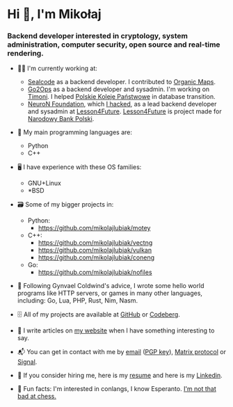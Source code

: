 # Hi 👋, I'm Mikołaj

### Backend developer interested in cryptology, system administration, computer security, open source and real-time rendering.

- 🧑‍💻️ I'm currently working at:
    - [Sealcode](https://www.sealcode.it/) as a backend developer. I contributed to [Organic Maps](https://organicmaps.app/).
    - [Go2Ops](https://go2ops.com/) as a backend developer and sysadmin. I'm working on [Timoni](https://timoni.io/). I helped [Polskie Koleje Państwowe](https://www.pkp.pl/) in database transition.
    - [NeuroN Foundation](https://neuronfoundation.com/), which [I hacked](https://web.archive.org/web/20230902084403/http://neuronfoundation.com/), as a lead backend developer and sysadmin at [Lesson4Future](https://lesson4future.com/). [Lesson4Future](https://lesson4future.com/) is project made for [Narodowy Bank Polski](https://nbp.pl/).

- 🐍 My main programming languages are:
	- Python
	- C++

- 🖥 I have experience with these OS families:
	- GNU+Linux
	- \*BSD

- 🗃️ Some of my bigger projects in:
	- Python:
		- https://github.com/mikolajlubiak/motey
	- C++:
		- https://github.com/mikolajlubiak/vectng
		- https://github.com/mikolajlubiak/vulkan
        - https://github.com/mikolajlubiak/coneng
	- Go:
		- https://github.com/mikolajlubiak/nofiles

- 🦀 Following Gynvael Coldwind's advice, I wrote some hello world programs like HTTP servers, or games in many other languages, including: Go, Lua, PHP, Rust, Nim, Nasm.

- 🗄 All of my projects are available at [GitHub](https://github.com/mikolajlubiak) or [Codeberg](https://codeberg.org/mikolajlubiak).

- 📰 I write articles on [my website](https://lubiak.pages.dev/) when I have something interesting to say.

- 📬 You can get in contact with me by [email](mailto:lubiak@proton.me) ([PGP key](https://keys.openpgp.org/search?q=lubiak%40proton.me)), [Matrix protocol](https://matrix.to/#/@galanonim:matrix.org) or [Signal](https://signal.me/#eu/nq4qY30m4xgeCZ7R5IGoSUGbBK0n8Jg1Axi0cxbl3zAQdo3ikJVFioC/didTHi/F).

- 📄 If you consider hiring me, here is my [resume](https://lubiak.pages.dev/resume.pdf) and here is my [Linkedin](https://www.linkedin.com/in/lubiak/).

- 🎉 Fun facts: I'm interested in conlangs, I know Esperanto. [I'm not that bad at chess.](https://lichess.org/@/funtoomen)

